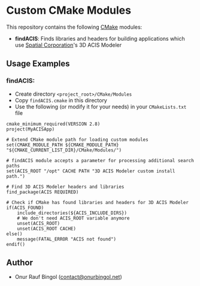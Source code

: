 # Custom CMake Modules

This repository contains the following [CMake](https://cmake.org/) modules:

* __findACIS__: Finds libraries and headers for building applications which use [Spatial Corporation](https://www.spatial.com/)'s 3D ACIS Modeler

## Usage Examples

### findACIS:

* Create directory `<project_root>/CMake/Modules`
* Copy `findACIS.cmake` in this directory
* Use the following (or modify it for your needs) in your `CMakeLists.txt` file

```
cmake_minimum_required(VERSION 2.8)
project(MyACISApp)

# Extend CMake module path for loading custom modules
set(CMAKE_MODULE_PATH ${CMAKE_MODULE_PATH} "${CMAKE_CURRENT_LIST_DIR}/CMake/Modules/")

# findACIS module accepts a parameter for processing additional search paths
set(ACIS_ROOT "/opt" CACHE PATH "3D ACIS Modeler custom install path.")

# Find 3D ACIS Modeler headers and libraries
find_package(ACIS REQUIRED)

# Check if CMake has found libraries and headers for 3D ACIS Modeler
if(ACIS_FOUND)
    include_directories(${ACIS_INCLUDE_DIRS})
    # We don't need ACIS_ROOT variable anymore
    unset(ACIS_ROOT)
    unset(ACIS_ROOT CACHE)
else()
    message(FATAL_ERROR "ACIS not found")
endif()
```

## Author

* Onur Rauf Bingol (contact@onurbingol.net)
